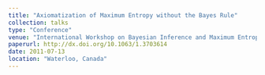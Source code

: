 ```yaml
---
title: "Axiomatization of Maximum Entropy without the Bayes Rule"
collection: talks
type: "Conference"
venue: "International Workshop on Bayesian Inference and Maximum Entropy Methods in Science and Engineering"
paperurl: http://dx.doi.org/10.1063/1.3703614
date: 2011-07-13
location: "Waterloo, Canada"
---
```

